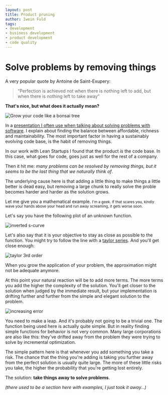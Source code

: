 ```yaml
---
layout: post
title: Product pruning
author: Iwein Fuld
tags:
- development
- business development
- product development
- code quality
---
```


Solve problems by removing things
=============================

A very popular quote by Antoine de Saint-Exupery:

> “Perfection is achieved not when there is nothing left to add, but when there is nothing left to take away”

**That's nice, but what does it actually mean?**

![Grow your code like a bonsai tree](http://farm4.staticflickr.com/3620/3331458839_06190b8422_z.jpg?zz=1)

In a [presentation I often use when talking about solving problems with software](http://www.slideshare.net/slideshow/embed_code/12860990). I explain about finding the
balance
between affordable, richness and maintainability. The most important factor in having a
sustainably evolving code base, is the habit of removing things.

In our work with Lean Startups I found that the product *is* the code base. In this case, what goes for code,
goes just as well for the rest of a company.

Then it hit me: *many problems can be resolved by removing things, but it seems to be the last thing that we
naturally think of*.

The underlying cause here is that adding a little thing to make things a little better is dead easy,
but removing a large chunk to really solve the proble becomes harder and harder as the solution grows.

Let me give you a mathematical example. <small>I'm a geek. If that scares you, kindly wave your hands above your
head and run away screaming, it gets worse soon.</small>

Let's say you have the following plot of an unknown function.

![inverted s-curve](http://www.wolframalpha.com/share/img?i=d41d8cd98f00b204e9800998ecf8427egcvjbgdrni&f=HBQTQYZYGY4TOM3EMI3WENDEGMYDCM3GHA3DSZDEGE2WIMJRGMYQaaaa)

Let's also say that it is your objective to stay as close as possible to the function. You might try to follow the
line with a [taylor series](http://mathworld.wolfram.com/TaylorSeries.html). And you'll get close enough:

![taylor 3rd order](http://www.wolframalpha.com/share/img?i=d41d8cd98f00b204e9800998ecf8427ee1h5eqfm9v&f=HBQTQYZYGY4TMM3EMI3WENJVGQYDCM3GHA3DSYLGGEYTCMJQMRSAaaaa)

When you grow the application of your problem, the approximation might not be adequate anymore.

At this point your natural reaction will be to add more terms. The more terms you add the higher the complexity of
 the solution. You'll get closer to the solution when judged by the immediate result,
 but your implementation is drifting further and further from the simple and elegant solution to the problem.

![increasing error](http://www.wolframalpha.com/share/img?i=d41d8cd98f00b204e9800998ecf8427e5lu1u1nifi&f=HBQTQYZYGY4TQM3EMI3WENBWGUYDCM3GHA3GGNBSMNSWEMJQGM4Qaaaa)

You need to make a leap. And it's probably not going to be a trivial one. The function being used here is
actually quite simple. But in reality finding simple functions for behavior is not very common. Many large
corporations are also like this:
they've drifted away from the problem they were trying to solve by incremental optimization.

The simple pattern here is that whenever you add something you take a risk. The chance that the thing you're adding is
taking you further away from the perfect solution is usually quite large. The more of these little risks you take,
the higher the probability that you're getting lost entirely.

The solution: **take things away to solve problems**.

*(there used to be a section here with examples, I just took it away…)*